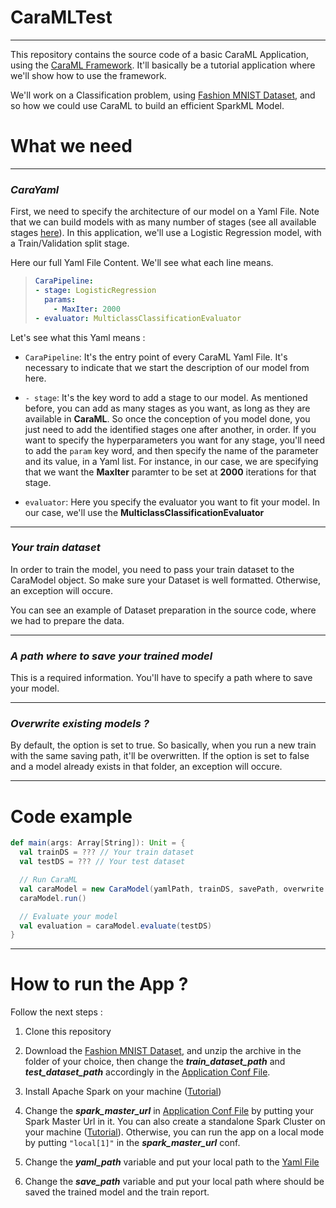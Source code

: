 
# CaraMLTest

***
This repository contains the source code of a basic CaraML Application, using the [CaraML Framework](https://github.com/jsarni/CaraML). It'll basically be a tutorial application where we'll show how to use the framework.

We'll work on a Classification problem, using [Fashion MNIST Dataset](https://www.kaggle.com/zalando-research/fashionmnist), and so how we could use CaraML to build an efficient SparkML Model.

# What we need

***

### *CaraYaml*

First, we need to specify the architecture of our model on a Yaml File. Note that we can build models with as many number of stages (see all available stages [here](https://github.com/jsarni/CaraML)). In this application, we'll use a Logistic Regression model, with a Train/Validation split stage.

Here our full Yaml File Content. We'll see what each line means.

> ```yaml
> CaraPipeline:
> - stage: LogisticRegression
>   params:
>     - MaxIter: 2000
> - evaluator: MulticlassClassificationEvaluator
> ```

Let's see what this Yaml means :

* ``` CaraPipeline ```: It's the entry point of every CaraML Yaml File. It's necessary to indicate that we start the description of our model from here.


* ``` - stage ```: It's the key word to add a stage to our model. As mentioned before, you can add as many stages as you want, as long as they are available in **CaraML**. So once the conception of you model done, you just need to add the identified stages one after another, in order. If you want to specify the hyperparameters you want for any stage, you'll need to add the ```param``` key word, and then specify the name of the parameter and its value, in a Yaml list. For instance, in our case, we are specifying that we want the **MaxIter** paramter to be set at **2000** iterations for that stage.


* ``` evaluator ```: Here you specify the evaluator you want to fit your model. In our case, we'll use the **MulticlassClassificationEvaluator**

---

### *Your train dataset*

In order to train the model, you need to pass your train dataset to the CaraModel object. So make sure your Dataset is well formatted. Otherwise, an exception will occure.

You can see an example of Dataset preparation in the source code, where we had to prepare the data.

---

### *A path where to save your trained model*

This is a required information. You'll have to specify a path where to save your model.

---

### *Overwrite existing models ?*

By default, the option is set to true. So basically, when you run a new train with the same saving path, it'll be overwritten. If the option is set to false and a model already exists in that folder, an exception will occure.

*** 

# Code example

```scala
def main(args: Array[String]): Unit = {
  val trainDS = ??? // Your train dataset
  val testDS = ??? // Your test dataset

  // Run CaraML
  val caraModel = new CaraModel(yamlPath, trainDS, savePath, overwrite = true)
  caraModel.run()

  // Evaluate your model
  val evaluation = caraModel.evaluate(testDS)
}
```

---

# How to run the App ?
Follow the next steps :
1.  Clone this repository


2. Download the [Fashion MNIST Dataset](https://www.kaggle.com/zalando-research/fashionmnist), and unzip the archive in the folder of your choice, then change the ***train_dataset_path*** and ***test_dataset_path*** accordingly in the [Application Conf File](src/main/resources/application.conf).


3. Install Apache Spark on your machine ([Tutorial](https://spark.apache.org/docs/3.1.1/))


4. Change the ***spark_master_url*** in [Application Conf File](src/main/resources/application.conf) by putting your Spark Master Url in it. You can also create a standalone Spark Cluster on your machine ([Tutorial](https://spark.apache.org/docs/3.1.1/spark-standalone.html#:~:text=before%20running%20Spark.-,Installing%20Spark%20Standalone%20to%20a%20Cluster,release%20or%20build%20it%20yourself.)). Otherwise, you can run the app on a local mode by putting ```"local[1]"``` in the ***spark_master_url*** conf.


5. Change the ***yaml_path*** variable and put your local path to the [Yaml File](yaml/caraml.yaml)


6. Change the ***save_path*** variable and put your local path where should be saved the trained model and the train report.
